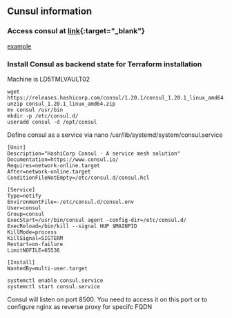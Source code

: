 ## Cunsul information

### Access consul at [link](https://ld5tmlvault02.tfxcorp.com){:target="_blank"}
<a href="http://example.com/" target="_blank">example</a>

### Install Consul as backend state for Terraform installation
Machine is LD5TMLVAULT02

```
wget https://releases.hashicorp.com/consul/1.20.1/consul_1.20.1_linux_amd64.zip
unzip consul_1.20.1_linux_amd64.zip
mv consul /usr/bin
mkdir -p /etc/consul.d/
useradd consul -d /opt/consul
```

Define consul as a service via 
nano /usr/lib/systemd/system/consul.service
```
[Unit]
Description="HashiCorp Consul - A service mesh solution"
Documentation=https://www.consul.io/
Requires=network-online.target
After=network-online.target
ConditionFileNotEmpty=/etc/consul.d/consul.hcl

[Service]
Type=notify
EnvironmentFile=-/etc/consul.d/consul.env
User=consul
Group=consul
ExecStart=/usr/bin/consul agent -config-dir=/etc/consul.d/
ExecReload=/bin/kill --signal HUP $MAINPID
KillMode=process
KillSignal=SIGTERM
Restart=on-failure
LimitNOFILE=65536

[Install]
WantedBy=multi-user.target
```
```
systemctl enable consul.service
systemctl start consul.service
```

Consul will listen on port 8500. You need to access it on this port or to configure nginx as reverse proxy for specifc FQDN


